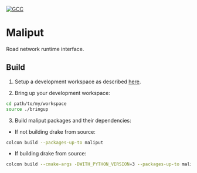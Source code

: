 
[![GCC](https://github.com/ToyotaResearchInstitute/maliput/actions/workflows/build.yml/badge.svg)](https://github.com/ToyotaResearchInstitute/maliput/actions/workflows/build.yml)

# Maliput

Road network runtime interface.

## Build

1. Setup a development workspace as described [here](https://github.com/ToyotaResearchInstitute/maliput_documentation/blob/main/docs/installation_quickstart.rst).

2. Bring up your development workspace:

```sh
cd path/to/my/workspace
source ./bringup
```

3. Build maliput packages and their dependencies:

  - If not building drake from source:

   ```sh
   colcon build --packages-up-to maliput
   ```

  - If building drake from source:

   ```sh
   colcon build --cmake-args -DWITH_PYTHON_VERSION=3 --packages-up-to maliput
   ```
